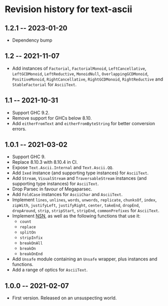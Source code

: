# Revision history for text-ascii

## 1.2.1 -- 2023-01-20

* Dependency bump

## 1.2 -- 2021-11-07

* Add instances of `Factorial`, `FactorialMonoid`, `LeftCancellative`,
  `LeftGCDMonoid`, `LeftReductive`, `MonoidNull`, `OverlappingGCDMonoid`,
  `PositiveMonoid`, `RightCancellative`, `RightGCDMonoid`, `RightReductive` and
  `StableFactorial` for `AsciiText`.

## 1.1 -- 2021-10-31

* Support GHC 9.2.
* Remove support for GHCs below 8.10.
* Add `eitherFromText` and `eitherFromByteString` for better conversion errors.

## 1.0.1 -- 2021-03-02

* Support GHC 9.
* Replace 8.10.3 with 8.10.4 in CI.
* Expose `Text.Ascii.Internal` and `Text.Ascii.QQ`.
* Add `Ixed` instance (and supporting type instances) for `AsciiText`.
* Add `Stream`, `VisualStream` and `TraversableStream` instances (and supporting
  type instances) for `AsciiText`.
* Drop Parsec in favour of Megaparsec.
* Add `FoldCase` instances for `AsciiChar` and `AsciiText`.
* Implement `lines`, `unlines`, `words`, `unwords`, `replicate`, `chunksOf`, 
  `index`, `zipWith`, `justifyLeft`, `justifyRight`, `center`, `takeEnd`, 
  `dropEnd`, `dropAround`, `strip`, `stripStart`, `stripEnd`, `commonPrefixes` 
  for `AsciiText`.
* Implement [NSN](https://www-igm.univ-mlv.fr/~lecroq/string/node13.html), as 
  well as the following functions that use it:
  * `count`
  * `replace`
  * `splitOn`
  * `stripInfix`
  * `breakOnAll`
  * `breakOn`
  * `breakOnEnd`
* Add `Unsafe` module containing an `Unsafe` wrapper, plus instances and
  functions.
* Add a range of optics for `AsciiText`.

## 1.0.0 -- 2021-02-07

* First version. Released on an unsuspecting world.
